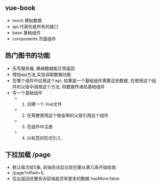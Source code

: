 ## vue-book

- mock 模拟数据
- api 代表的是所有的接口
- base 基础组件
- components 页面组件

## 热门图书的功能
- 先写服务器, 确保数据能正常返回
- 增加api方法,实现调取数据功能
- 在哪个组件中应用这个api, 如果是一个基础组件需要这些数据, 在使用这个组件的父级中调用这个方法, 将数据传递给基础组件
- 写一个基础组件
  - 1. 创建一个.Vue文件
  - 2. 在需要使用这个租金啊的父级引用这个组件
  - 3. 在组件中注册
  - 4. 以标签的形式引入
  
## 下拉加载 /page
- 默认每次给5条, 前端告诉后台现在要从第几条开始给我
- /page?offset=5, 
- 后台返回还要告诉前端是否有更多的数据 hasMore:false
